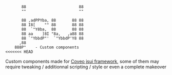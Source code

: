 ```text
       88                       88  
       ""                       ""  

       88 ,adPPYba, 88       88 88  
       88 I8[    "" 88       88 88  
       88  `"Y8ba,  88       88 88  
       88 aa    ]8I "8a,   ,a88 88  
       88 `"YbbdP"'  `"YbbdP'Y8 88  
      ,88
    888P"    - Custom components
<<<<<<< HEAD
```

Custom components made for [Coveo jsui framework](https://developers.coveo.com/display/JsSearch/Home),
 some of them may require tweaking / additionnal scripting / style or even a complete makeover
